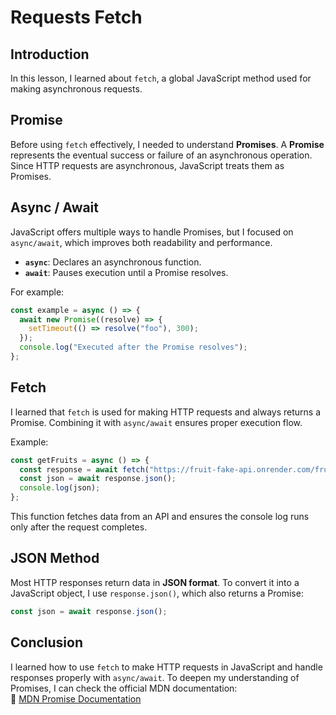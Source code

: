 # Requests Fetch

## Introduction  
In this lesson, I learned about `fetch`, a global JavaScript method used for making asynchronous requests.  

## Promise  
Before using `fetch` effectively, I needed to understand **Promises**. A **Promise** represents the eventual success or failure of an asynchronous operation. Since HTTP requests are asynchronous, JavaScript treats them as Promises.  

## Async / Await  
JavaScript offers multiple ways to handle Promises, but I focused on `async/await`, which improves both readability and performance.  
- **`async`**: Declares an asynchronous function.  
- **`await`**: Pauses execution until a Promise resolves.  

For example:  
```javascript
const example = async () => {  
  await new Promise((resolve) => {  
    setTimeout(() => resolve("foo"), 300);  
  });  
  console.log("Executed after the Promise resolves");  
};
```  

## Fetch  
I learned that `fetch` is used for making HTTP requests and always returns a Promise. Combining it with `async/await` ensures proper execution flow.  

Example:  
```javascript
const getFruits = async () => {  
  const response = await fetch("https://fruit-fake-api.onrender.com/fruits");  
  const json = await response.json();  
  console.log(json);  
};
```  
This function fetches data from an API and ensures the console log runs only after the request completes.  

## JSON Method  
Most HTTP responses return data in **JSON format**. To convert it into a JavaScript object, I use `response.json()`, which also returns a Promise:  
```javascript
const json = await response.json();
```  

## Conclusion  
I learned how to use `fetch` to make HTTP requests in JavaScript and handle responses properly with `async/await`. To deepen my understanding of Promises, I can check the official MDN documentation:  
🔗 [MDN Promise Documentation](https://developer.mozilla.org/en-US/docs/Web/JavaScript/Reference/Global_Objects/Promise)  